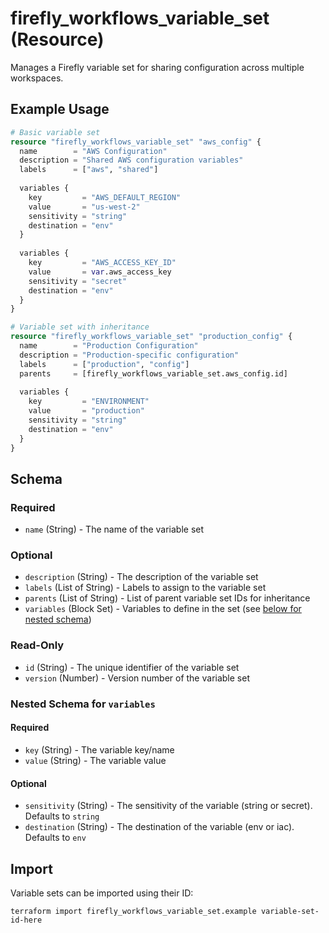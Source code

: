 # firefly_workflows_variable_set (Resource)

Manages a Firefly variable set for sharing configuration across multiple workspaces.

## Example Usage

```terraform
# Basic variable set
resource "firefly_workflows_variable_set" "aws_config" {
  name        = "AWS Configuration"
  description = "Shared AWS configuration variables"
  labels      = ["aws", "shared"]
  
  variables {
    key         = "AWS_DEFAULT_REGION"
    value       = "us-west-2"
    sensitivity = "string"
    destination = "env"
  }
  
  variables {
    key         = "AWS_ACCESS_KEY_ID"
    value       = var.aws_access_key
    sensitivity = "secret"
    destination = "env"
  }
}

# Variable set with inheritance
resource "firefly_workflows_variable_set" "production_config" {
  name        = "Production Configuration"
  description = "Production-specific configuration"
  labels      = ["production", "config"]
  parents     = [firefly_workflows_variable_set.aws_config.id]
  
  variables {
    key         = "ENVIRONMENT"
    value       = "production"
    sensitivity = "string"
    destination = "env"
  }
}
```

## Schema

### Required

- `name` (String) - The name of the variable set

### Optional

- `description` (String) - The description of the variable set
- `labels` (List of String) - Labels to assign to the variable set
- `parents` (List of String) - List of parent variable set IDs for inheritance
- `variables` (Block Set) - Variables to define in the set (see [below for nested schema](#nestedblock--variables))

### Read-Only

- `id` (String) - The unique identifier of the variable set
- `version` (Number) - Version number of the variable set

<a id="nestedblock--variables"></a>
### Nested Schema for `variables`

#### Required

- `key` (String) - The variable key/name
- `value` (String) - The variable value

#### Optional

- `sensitivity` (String) - The sensitivity of the variable (string or secret). Defaults to `string`
- `destination` (String) - The destination of the variable (env or iac). Defaults to `env`

## Import

Variable sets can be imported using their ID:

```shell
terraform import firefly_workflows_variable_set.example variable-set-id-here
```